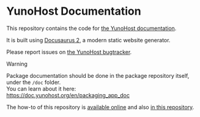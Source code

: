 # YunoHost Documentation

This repository contains the code for [the YunoHost documentation](https://doc.yunohost.org).

It is built using [Docusaurus 2](https://docusaurus.io), a modern static website generator.

Please report issues on [the YunoHost bugtracker](https://github.com/YunoHost/issues/issues).

> [!WARNING]  
> Package documentation should be done in the package repository itself, under the `/doc` folder.  
> You can learn about it here: <https://doc.yunohost.org/en/packaging_app_doc>

The how-to of this repository is [available online](https://doc.yunohost.org/en/write_documentation)
and also [in this repository](./docs/dev/05.doc/index.mdx).
